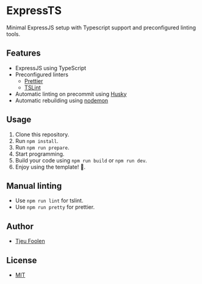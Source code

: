 # ExpressTS
Minimal ExpressJS setup with Typescript support and preconfigured linting tools.

## Features
- ExpressJS using TypeScript
- Preconfigured linters
  - [Prettier](https://github.com/prettier/prettier)
  - [TSLint](https://github.com/palantir/tslint)
- Automatic linting on precommit using [Husky](https://github.com/typicode/husky)
- Automatic rebuilding using [nodemon](https://github.com/remy/nodemon)

## Usage
1. Clone this repository.
2. Run `npm install`.
3. Run `npm run prepare`.
4. Start programming.
5. Build your code using `npm run build` or `npm run dev`.
6. Enjoy using the template! :tada:.

## Manual linting
- Use `npm run lint` for tslint.
- Use `npm run pretty` for prettier.

## Author
- [Tjeu Foolen](https://github.com/tjeufoolen)

## License
- [MIT](LICENSE)
